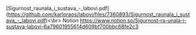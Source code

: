 [Sigurnost_raunala_i_sustava_-_labovi.pdf] (https://github.com/karloraos/labovi/files/7360893/Sigurnost_raunala_i_sustava_-_labovi.pdf)<\br>
Notion 
https://www.notion.so/Sigurnost-ra-unala-i-sustava-labovi-6a79601955614d609bf700bbc68fe2c3
